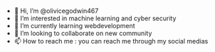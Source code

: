- 👋 Hi, I’m @olivicegodwin467
- 👀 I’m interested in machine learning and cyber security
- 🌱 I’m currently learning webdevelopment
- 💞️ I’m looking to collaborate on new community
- 📫 How to reach me : you can reach me through my social medias

<!---
olivicegodwin467/olivicegodwin467 is a ✨ special ✨ repository because its `README.md` (this file) appears on your GitHub profile.
You can click the Preview link to take a look at your changes.
--->
